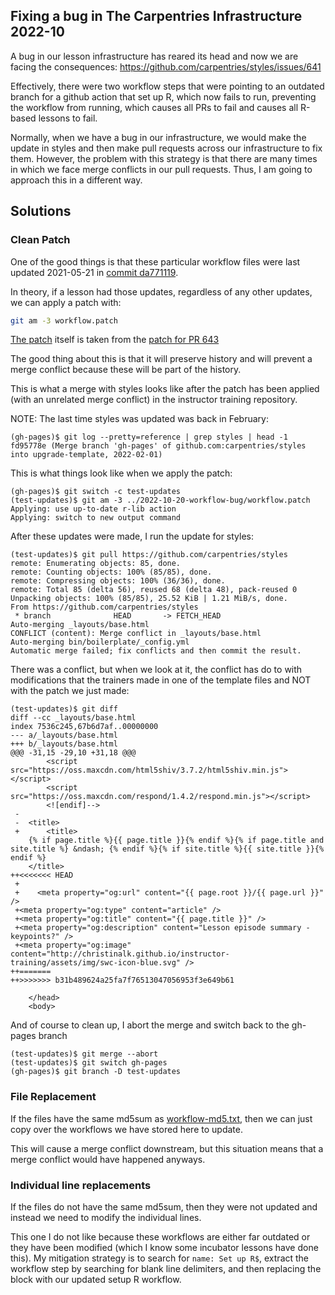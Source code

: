 ## Fixing a bug in The Carpentries Infrastructure 2022-10

A bug in our lesson infrastructure has reared its head and now we are facing
the consequences: <https://github.com/carpentries/styles/issues/641>

Effectively, there were two workflow steps that were pointing to an outdated
branch for a github action that set up R, which now fails to run, preventing the
workflow from running, which causes all PRs to fail and causes all R-based
lessons to fail.

Normally, when we have a bug in our infrastructure, we would make the update in
styles and then make pull requests across our infrastructure to fix them.
However, the problem with this strategy is that there are many times in which
we face merge conflicts in our pull requests. Thus, I am going to approach this
in a different way.

## Solutions

### Clean Patch

One of the good things is that these particular workflow files were last updated
2021-05-21 in [commit da771119](https://github.com/carpentries/styles/commit/da771119b6c4adc61dea3e33786a3c8179600cb1).

In theory, if a lesson had those updates, regardless of any other updates, we
can apply a patch with:

```sh
git am -3 workflow.patch
```

[The patch](workflow.patch) itself is taken from the [patch for PR 643](https://patch-diff.githubusercontent.com/raw/carpentries/styles/pull/643.patch)

The good thing about this is that it will preserve history and will prevent a
merge conflict because these will be part of the history.

This is what a merge with styles looks like after the patch has been applied
(with an unrelated merge conflict) in the instructor training repository.

NOTE: The last time styles was updated was back in February:

```
(gh-pages)$ git log --pretty=reference | grep styles | head -1
fd95778e (Merge branch 'gh-pages' of github.com:carpentries/styles into upgrade-template, 2022-02-01)
```

This is what things look like when we apply the patch:

```
(gh-pages)$ git switch -c test-updates
(test-updates)$ git am -3 ../2022-10-20-workflow-bug/workflow.patch
Applying: use up-to-date r-lib action
Applying: switch to new output command
```

After these updates were made, I run the update for styles:

```
(test-updates)$ git pull https://github.com/carpentries/styles
remote: Enumerating objects: 85, done.
remote: Counting objects: 100% (85/85), done.
remote: Compressing objects: 100% (36/36), done.
remote: Total 85 (delta 56), reused 68 (delta 48), pack-reused 0
Unpacking objects: 100% (85/85), 25.52 KiB | 1.21 MiB/s, done.
From https://github.com/carpentries/styles
 * branch              HEAD       -> FETCH_HEAD
Auto-merging _layouts/base.html
CONFLICT (content): Merge conflict in _layouts/base.html
Auto-merging bin/boilerplate/_config.yml
Automatic merge failed; fix conflicts and then commit the result.
```

There was a conflict, but when we look at it, the conflict has do to with
modifications that the trainers made in one of the template files and NOT with
the patch we just made:

```
(test-updates)$ git diff
diff --cc _layouts/base.html
index 7536c245,67b6d7af..00000000
--- a/_layouts/base.html
+++ b/_layouts/base.html
@@@ -31,15 -29,10 +31,18 @@@
        <script src="https://oss.maxcdn.com/html5shiv/3.7.2/html5shiv.min.js"></script>
        <script src="https://oss.maxcdn.com/respond/1.4.2/respond.min.js"></script>
        <![endif]-->
 -
 -  <title>
 +      <title>
    {% if page.title %}{{ page.title }}{% endif %}{% if page.title and site.title %} &ndash; {% endif %}{% if site.title %}{{ site.title }}{% endif %}
    </title>
++<<<<<<< HEAD
 +
 +    <meta property="og:url" content="{{ page.root }}/{{ page.url }}" />
 +<meta property="og:type" content="article" />
 +<meta property="og:title" content="{{ page.title }}" />
 +<meta property="og:description" content="Lesson episode summary - keypoints?" />
 +<meta property="og:image" content="http://christinalk.github.io/instructor-training/assets/img/swc-icon-blue.svg" />
++=======
++>>>>>>> b31b489624a25fa7f76513047056953f3e649b61
  
    </head>
    <body>
```

And of course to clean up, I abort the merge and switch back to the gh-pages branch

```
(test-updates)$ git merge --abort
(test-updates)$ git switch gh-pages
(gh-pages)$ git branch -D test-updates
```

### File Replacement

If the files have the same md5sum as [workflow-md5.txt](workflow-md5.txt), then 
we can just copy over the workflows we have stored here to update. 

This will cause a merge conflict downstream, but this situation means that a
merge conflict would have happened anyways.

### Individual line replacements

If the files do not have the same md5sum, then they were not updated and instead
we need to modify the individual lines. 

This one I do not like because these workflows are either far outdated or they
have been modified (which I know some incubator lessons have done this). My
mitigation strategy is to search for `name: Set up R$`, extract the workflow 
step by searching for blank line delimiters, and then replacing the block with
our updated setup R workflow. 
